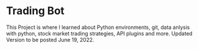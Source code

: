 ﻿# Trading Bot
This Project is where I learned about Python environments, git, data anlysis with python, stock market trading strategies, API plugins and more. Updated Version to be posted June 19, 2022.

